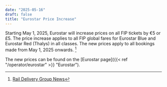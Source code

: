 ```yaml
---
date: "2025-05-16"
draft: false
title: "Eurostar Price Increase"
---
```


Starting May 1, 2025, Eurostar will increase prices on all FIP tickets by €5 or £5. The price increase applies to all FIP global fares for Eurostar Blue and Eurostar Red (Thalys) in all classes. The new prices apply to all bookings made from May 1, 2025 onwards. [^1]

The new prices can be found on the [Eurostar page]({{< ref "/operator/eurostar" >}} "Eurostar").

[^1]: [Rail Delivery Group News](https://www.raildeliverygroup.com/rst/stop-press.html#Surchares)
